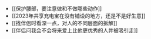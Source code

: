 - [[保护腰部，要注意做和不做哪些动作]]
- [[2023年共享充电宝在没有铺设的地方，还是不是好生意]]
- [[找伴侣时看深一点，对人的不同层面的拆解]]
- [[伴侣问我会不会将来爱上比他更优秀的人并被吸引走]]

